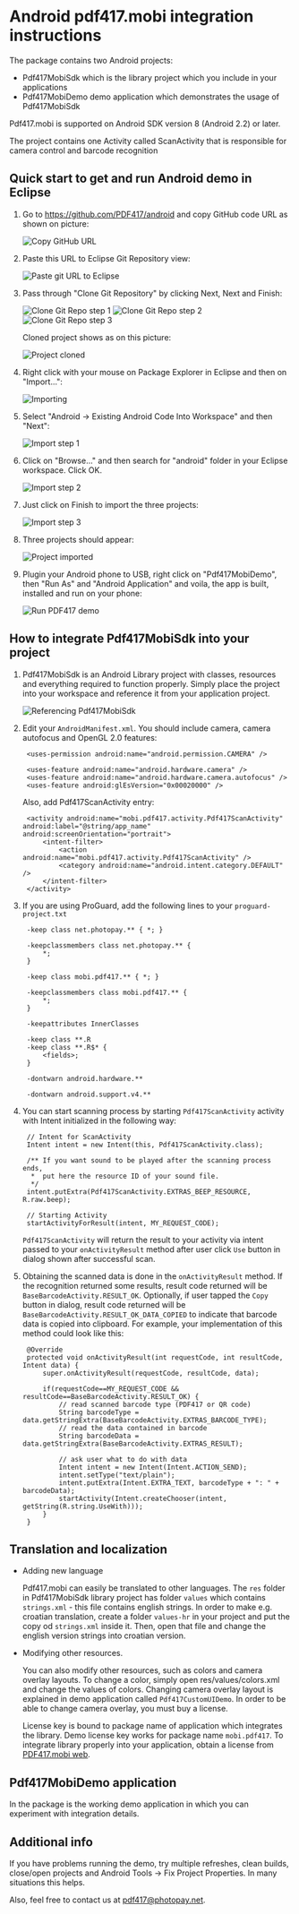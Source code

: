 # Android pdf417.mobi integration instructions

The package contains two Android projects: 

 - Pdf417MobiSdk which is the library project which you include in your applications
 - Pdf417MobiDemo demo application which demonstrates the usage of Pdf417MobiSdk
 
 Pdf417.mobi is supported on Android SDK version 8 (Android 2.2) or later.
 
 The project contains one Activity called ScanActivity that is responsible for camera control and barcode recognition

## Quick start to get and run Android demo in Eclipse

1. Go to https://github.com/PDF417/android and copy GitHub code URL as shown on picture:

	![Copy GitHub URL](img/01-get-github-url.png)

2. Paste this URL to Eclipse Git Repository view:

	![Paste git URL to Eclipse](img/02-paste-github-url.png)

3. Pass through "Clone Git Repository" by clicking Next, Next and Finish:

	![Clone Git Repo step 1](img/03-github-step1.png)
	![Clone Git Repo step 2](img/04-github-step2.png)
	![Clone Git Repo step 3](img/05-github-step3.png)
	
   Cloned project shows as on this picture:

	![Project cloned](img/06-project-cloned.png)

4. Right click with your mouse on Package Explorer in Eclipse and then on "Import...":

	![Importing](img/07-importing-project.png)

5. Select "Android -> Existing Android Code Into Workspace" and then "Next":

	![Import step 1](img/08-importing-step1.png)

6. Click on "Browse..." and then search for "android" folder in your Eclipse workspace. Click OK.

	![Import step 2](img/09-importing-step2.png)

7. Just click on Finish to import the three projects:

	![Import step 3](img/10-importing-step3.png)

8. Three projects should appear:

	![Project imported](img/11-import-finished.png)

9. Plugin your Android phone to USB, right click on "Pdf417MobiDemo", then "Run As" and "Android Application" and voila, the app is built, installed and run on your phone:

	![Run PDF417 demo](img/12-install.png)

## How to integrate Pdf417MobiSdk into your project

1. Pdf417MobiSdk is an Android Library project with classes, resources and everything required to function properly. 
Simply place the project into your workspace and reference it from your application project. 

	![Referencing Pdf417MobiSdk](img/libraryref.png)
 	
2. Edit your `AndroidManifest.xml`. You should include camera, camera autofocus and OpenGL 2.0 features:

   		<uses-permission android:name="android.permission.CAMERA" />

   		<uses-feature android:name="android.hardware.camera" />
    	<uses-feature android:name="android.hardware.camera.autofocus" />
    	<uses-feature android:glEsVersion="0x00020000" />
	
	Also, add Pdf417ScanActivity entry:
	
		<activity android:name="mobi.pdf417.activity.Pdf417ScanActivity" android:label="@string/app_name" android:screenOrientation="portrait">
			<intent-filter>
				<action android:name="mobi.pdf417.activity.Pdf417ScanActivity" />
				<category android:name="android.intent.category.DEFAULT" />			
			</intent-filter>
		</activity>
		
3. If you are using ProGuard, add the following lines to your `proguard-project.txt`
 
 		-keep class net.photopay.** { *; }

		-keepclassmembers class net.photopay.** {
    		*;
		}
				
        -keep class mobi.pdf417.** { *; }
        
        -keepclassmembers class mobi.pdf417.** { 
            *; 
        }
        
        -keepattributes InnerClasses

        -keep class **.R
        -keep class **.R$* {
            <fields>;
        }
        
        -dontwarn android.hardware.**

		-dontwarn android.support.v4.**
 
4. You can start scanning process by starting `Pdf417ScanActivity` activity with Intent initialized in the following way:
    
		// Intent for ScanActivity
		Intent intent = new Intent(this, Pdf417ScanActivity.class);
		
        /** If you want sound to be played after the scanning process ends, 
         *  put here the resource ID of your sound file. 
         */
        intent.putExtra(Pdf417ScanActivity.EXTRAS_BEEP_RESOURCE, R.raw.beep);
				
		// Starting Activity
		startActivityForResult(intent, MY_REQUEST_CODE);
		

	`Pdf417ScanActivity` will return the result to your activity via intent passed to your `onActivityResult` method after user click `Use` button in dialog shown after successful scan. 
	
5. Obtaining the scanned data is done in the `onActivityResult` method. If the recognition returned some results, result code returned will be `BaseBarcodeActivity.RESULT_OK`. Optionally, if user tapped the `Copy` button in dialog, result code returned will be `BaseBarcodeActivity.RESULT_OK_DATA_COPIED` to indicate that barcode data is copied into clipboard. For example, your implementation of this method could look like this:

		@Override
		protected void onActivityResult(int requestCode, int resultCode, Intent data) {
			super.onActivityResult(requestCode, resultCode, data);
			
            if(requestCode==MY_REQUEST_CODE && resultCode==BaseBarcodeActivity.RESULT_OK) {
                // read scanned barcode type (PDF417 or QR code)
                String barcodeType = data.getStringExtra(BaseBarcodeActivity.EXTRAS_BARCODE_TYPE);
                // read the data contained in barcode
                String barcodeData = data.getStringExtra(BaseBarcodeActivity.EXTRAS_RESULT);
                
                // ask user what to do with data
                Intent intent = new Intent(Intent.ACTION_SEND);
                intent.setType("text/plain");
                intent.putExtra(Intent.EXTRA_TEXT, barcodeType + ": " + barcodeData);
                startActivity(Intent.createChooser(intent, getString(R.string.UseWith)));
            }
		}

## Translation and localization

- Adding new language

	Pdf417.mobi can easily be translated to other languages. The `res` folder in Pdf417MobiSdk library project has folder `values` which contains `strings.xml` - this file contains english strings. In order to make e.g. croatian translation, create a folder `values-hr` in your project and put the copy od `strings.xml` inside it. Then, open that file and change the english version strings into croatian version. 

- Modifying other resources.

	You can also modify other resources, such as colors and camera overlay layouts. To change a color, simply open res/values/colors.xml and change the values of colors. Changing camera overlay layout is explained in demo application called `Pdf417CustomUIDemo`. In order to be able to change camera overlay, you must buy a license.
	
	License key is bound to package name of application which integrates the library. Demo license key works for package name `mobi.pdf417`. To integrate library properly into your application, obtain a license from [PDF417.mobi web]. 

## Pdf417MobiDemo application

In the package is the working demo application in which you can experiment with integration details.

## Additional info

If you have problems running the demo, try multiple refreshes, clean builds, close/open projects and Android Tools -> Fix Project Properties. In many situations this helps.

Also, feel free to contact us at <pdf417@photopay.net>.

[javadoc]: Javadoc/index.html
[PDF417.mobi web]: http://pdf417.mobi